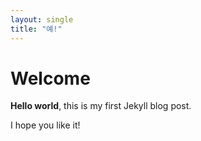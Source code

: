 ```yaml
---
layout: single
title: "예!"
---
```


# Welcome

**Hello world**, this is my first Jekyll blog post.

I hope you like it!
